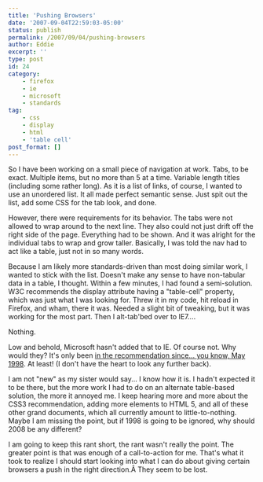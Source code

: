 ```yaml
---
title: 'Pushing Browsers'
date: '2007-09-04T22:59:03-05:00'
status: publish
permalink: /2007/09/04/pushing-browsers
author: Eddie
excerpt: ''
type: post
id: 24
category:
    - firefox
    - ie
    - microsoft
    - standards
tag:
    - css
    - display
    - html
    - 'table cell'
post_format: []
---
```

So I have been working on a small piece of navigation at work. Tabs, to be exact. Multiple items, but no more than 5 at a time. Variable length titles (including some rather long). As it is a list of links, of course, I wanted to use an unordered list. It all made perfect semantic sense. Just spit out the list, add some CSS for the tab look, and done.

However, there were requirements for its behavior. The tabs were not allowed to wrap around to the next line. They also could not just drift off the right side of the page. Everything had to be shown. And it was alright for the individual tabs to wrap and grow taller. Basically, I was told the nav had to act like a table, just not in so many words.

Because I am likely more standards-driven than most doing similar work, I wanted to stick with the list. Doesn't make any sense to have non-tabular data in a table, I thought. Within a few minutes, I had found a semi-solution. W3C recommends the display attribute having a "table-cell" property, which was just what I was looking for. Threw it in my code, hit reload in Firefox, and wham, there it was. Needed a slight bit of tweaking, but it was working for the most part. Then I alt-tab'bed over to IE7....

Nothing.

Low and behold, Microsoft hasn't added that to IE. Of course not. Why would they? It's only been [in the recommendation since... you know, May 1998](http://www.w3.org/TR/1998/REC-CSS2-19980512/). At least! (I don't have the heart to look any further back).

I am not "new" as my sister would say... I know how it is. I hadn't expected it to be there, but the more work I had to do on an alternate table-based solution, the more it annoyed me. I keep hearing more and more about the CSS3 recommendation, adding more elements to HTML 5, and all of these other grand documents, which all currently amount to little-to-nothing. Maybe I am missing the point, but if 1998 is going to be ignored, why should 2008 be any different?

I am going to keep this rant short, the rant wasn't really the point. The greater point is that was enough of a call-to-action for me. That's what it took to realize I should start looking into what I can do about giving certain browsers a push in the right direction.Â They seem to be lost.